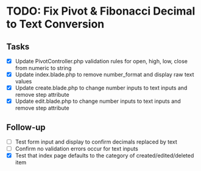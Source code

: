 # TODO: Fix Pivot & Fibonacci Decimal to Text Conversion

## Tasks
- [x] Update PivotController.php validation rules for open, high, low, close from numeric to string
- [x] Update index.blade.php to remove number_format and display raw text values
- [x] Update create.blade.php to change number inputs to text inputs and remove step attribute
- [x] Update edit.blade.php to change number inputs to text inputs and remove step attribute

## Follow-up
- [ ] Test form input and display to confirm decimals replaced by text
- [ ] Confirm no validation errors occur for text inputs
- [x] Test that index page defaults to the category of created/edited/deleted item
